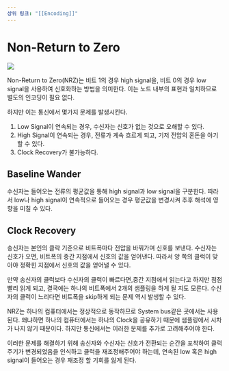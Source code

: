 ```yaml
---
상위 링크: "[[Encoding]]"
---
```


# Non-Return to Zero

![](https://i.imgur.com/Xz51KEu.png)

Non-Return to Zero(NRZ)는 비트 1의 경우 high signal을, 비트 0의 경우 low signal을 사용하여 신호화하는 방법을 의미한다. 이는 노드 내부의 표현과 일치하므로 별도의 인코딩이 필요 없다.

하지만 이는 통신에서 몇가지 문제를 발생시킨다.

1. Low Signal이 연속되는 경우, 수신자는 신호가 없는 것으로 오해할 수 있다.
2. High Signal이 연속되는 경우, 전류가 계속 흐르게 되고, 기저 전압의 혼돈을 야기할 수 있다.
3. Clock Recovery가 불가능하다.

## Baseline Wander

수신자는 들어오는 전류의 평균값을 통해 high signal과 low signal을 구분한다. 따라서 low나 high signal이 연속적으로 들어오는 경우 평균값을 변경시켜 추후 해석에 영향을 미칠 수 있다.


## Clock Recovery
송신자는 본인의 클락 기준으로 비트폭마다 전압을 바꿔가며 신호를 보낸다. 수신자는 신호가 오면, 비트폭의 중간 지점에서 신호의 값을 얻어낸다. 따라서 양 쪽의 클럭이 맞아야 정확힌 지점에서 신호의 값을 얻어낼 수 있다.

만약 송신자의 클럭보다 수신자의 클럭이 빠르다면,중간 지점에서 읽는다고 하지만 점점 빨리 읽게 되고, 결국에는 하나의 비트폭에서 2개의 샘플링을 하게 될 지도 모른다. 수신자의 클럭이 느리다면 비트폭을 skip하게 되는 문제 역시 발생할 수 있다.

NRZ는 하나의 컴퓨터에서는 정상적으로 동작하므로 System bus같은 곳에서는 사용된다. 왜냐하면 하나의 컴퓨터에서는 하나의 Clock을 공유하기 때문에 샘플링에서 시차가 나지 않기 때문이다. 하지만 통신에서는 이러한 문제를 추가로 고려해주어야 한다.

이러한 문제를 해결하기 위해 송신자와 수신자는 신호가 전환되는 순간을 포착하여 클럭 주기가 변경되었음을 인식하고 클럭을 재조정해주어야 하는데, 연속된 low 혹은 high signal이 들어오는 경우 재조정 할 기회를 잃게 된다.